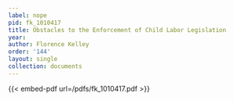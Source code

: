 ```yaml
---
label: nope
pid: fk_1010417
title: Obstacles to the Enforcement of Child Labor Legislation
year:
author: Florence Kelley
order: '144'
layout: single
collection: documents
---
```



{{< embed-pdf url=/pdfs/fk_1010417.pdf >}}